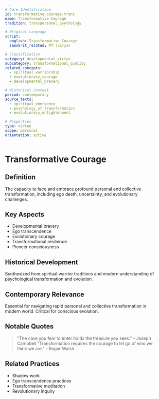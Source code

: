 ```yaml
---
# Core Identification
id: transformative-courage-trans
name: Transformative Courage
tradition: transpersonal_psychology

# Original Language
script:
  english: Transformative Courage
  sanskrit_related: वीर्य (vīrya)

# Classification
category: developmental_virtue
subcategory: transformational_quality
related_concepts:
  - spiritual_warriorship
  - evolutionary_courage
  - developmental_bravery

# Historical Context
period: contemporary
source_texts:
  - spiritual_emergency
  - psychology_of_transformation
  - evolutionary_enlightenment

# Properties
type: virtue
scope: personal
orientation: active
---
```


# Transformative Courage

## Definition
The capacity to face and embrace profound personal and collective transformation, including ego death, uncertainty, and evolutionary challenges.

## Key Aspects
- Developmental bravery
- Ego transcendence
- Evolutionary courage
- Transformational resilience
- Pioneer consciousness

## Historical Development
Synthesized from spiritual warrior traditions and modern understanding of psychological transformation and evolution.

## Contemporary Relevance
Essential for navigating rapid personal and collective transformation in modern world. Critical for conscious evolution.

## Notable Quotes
> "The cave you fear to enter holds the treasure you seek." - Joseph Campbell
> "Transformation requires the courage to let go of who we think we are." - Roger Walsh

## Related Practices
- Shadow work
- Ego transcendence practices
- Transformative meditation
- Revolutionary inquiry
